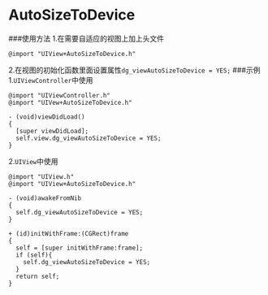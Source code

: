 # AutoSizeToDevice
###使用方法
1.在需要自适应的视图上加上头文件
```
@import "UIView+AutoSizeToDevice.h"
```
2.在视图的初始化函数里面设置属性```dg_viewAutoSizeToDevice = YES;```
###示例
1.```UIViewController```中使用
```
@import "UIViewController.h"
@import "UIVew+AutoSizeToDevice.h"

- (void)viewDidLoad()
{
  [super viewDidLoad];
  self.view.dg_viewAutoSizeToDevice = YES;
}
```
2.```UIView```中使用
```
@import "UIView.h"
@import "UIView+AutoSizeToDevice.h"

- (void)awakeFromNib
{
  self.dg_viewAutoSizeToDevice = YES;
}

+ (id)initWithFrame:(CGRect)frame
{
  self = [super initWithFrame:frame];
  if (self){
    self.dg_viewAutoSizeToDevice = YES;
  }
  return self;
}
